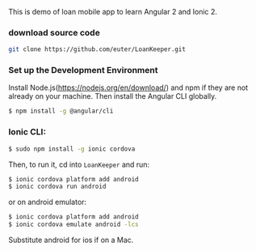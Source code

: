 This is demo of loan mobile app to learn Angular 2 and Ionic 2. 

### download source code
```bash
git clone https://github.com/euter/LoanKeeper.git
```
### Set up the Development Environment
Install Node.js(https://nodejs.org/en/download/) and npm if they are not already on your machine.
Then install the Angular CLI globally.
```bash
$ npm install -g @angular/cli
```

### Ionic CLI:

```bash
$ sudo npm install -g ionic cordova
```

Then, to run it, cd into `LoanKeeper` and run:

```bash
$ ionic cordova platform add android
$ ionic cordova run android
```
or on android emulator:
```bash
$ ionic cordova platform add android
$ ionic cordova emulate android -lcs
```

Substitute android for ios if on a Mac.

